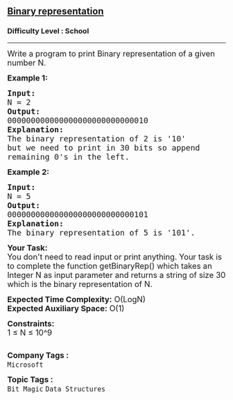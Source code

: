 <h2><a href="https://practice.geeksforgeeks.org/problems/binary-representation5003/1?page=1&difficulty[]=-2&category[]=Bit%20Magic&sortBy=submissions">Binary representation</a></h2><h3>Difficulty Level : School</h3><hr><div class="problems_problem_content__Xm_eO"><p><span style="font-size:18px">Write a program to print Binary representation of a given number N.</span></p>

<p><strong><span style="font-size:18px">Example 1:</span></strong></p>

<pre><strong><span style="font-size:18px">Input:
</span></strong><span style="font-size:18px">N = 2</span>
<strong><span style="font-size:18px">Output:
</span></strong><span style="font-size:18px">000000000000000000000000000010</span>
<strong><span style="font-size:18px">Explanation:
</span></strong><span style="font-size:18px">The binary representation of 2 is '10'
but we need to print in 30 bits so append
remaining 0's in the left.</span></pre>

<p><strong><span style="font-size:18px">Example 2:</span></strong></p>

<pre><span style="font-size:18px"><strong>Input:</strong>
N = 5</span>
<span style="font-size:18px"><strong>Output:</strong>
000000000000000000000000000101</span>
<span style="font-size:18px"><strong>Explanation:</strong>
The binary representation of 5 is '101'.</span></pre>

<p><span style="font-size:18px"><strong>Your Task:&nbsp;&nbsp;</strong><br>
You don't need to read input or print anything. Your task is to complete the function&nbsp;getBinaryRep()&nbsp;which takes an Integer N as input parameter&nbsp;and returns a string of size 30 which is the binary representation of N.</span></p>

<p><span style="font-size:18px"><strong>Expected Time Complexity:</strong>&nbsp;O(LogN)<br>
<strong>Expected Auxiliary Space:</strong>&nbsp;O(1)</span></p>

<p><span style="font-size:18px"><strong>Constraints:</strong><br>
1 ≤ N ≤ 10^9</span><br>
&nbsp;</p>
</div><p><span style=font-size:18px><strong>Company Tags : </strong><br><code>Microsoft</code>&nbsp;<br><p><span style=font-size:18px><strong>Topic Tags : </strong><br><code>Bit Magic</code>&nbsp;<code>Data Structures</code>&nbsp;